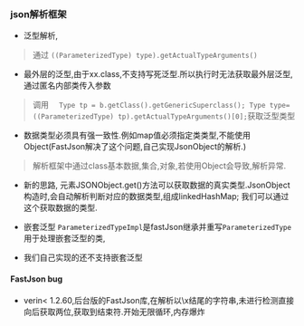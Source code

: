 ### json解析框架

* 泛型解析,
> 通过 `((ParameterizedType) type).getActualTypeArguments()`

* 最外层的泛型,由于xx.class,不支持写死泛型.所以执行时无法获取最外层泛型,通过匿名内部类传入参数
> 调用 `  Type tp = b.getClass().getGenericSuperclass(); Type type=  ((ParameterizedType) tp).getActualTypeArguments()[0];`获取泛型类型

* 数据类型必须具有强一致性.例如map值必须指定类类型,不能使用Object(FastJson解决了这个问题,自己实现JsonObject的解析.)
> 解析框架中通过class基本数据,集合,对象,若使用Object会导致,解析异常.

* 新的思路, 元素JSONObject.get()方法可以获取数据的真实类型.JsonObject构造时,会自动解析判断对应的数据类型,组成linkedHashMap;
我们可以通过这个获取数据的类型.

* 嵌套泛型 `ParameterizedTypeImpl`是fastJson继承并重写`ParameterizedType`用于处理嵌套泛型的类,
* 我们自己实现的还不支持嵌套泛型

#### FastJson bug

* verin< 1.2.60,后台版的FastJson库,在解析以\\x结尾的字符串,未进行检测直接向后获取两位,获取到结束符.开始无限循环,内存爆炸